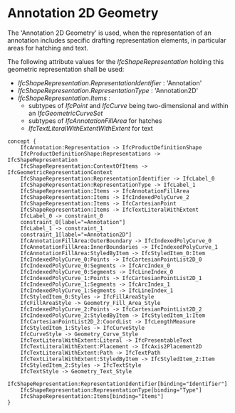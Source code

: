 Annotation 2D Geometry
======================

The 'Annotation 2D Geometry' is used, when the representation of an annotation includes specific drafting representation elements, in particular areas for hatching and text.

The following attribute values for the _IfcShapeRepresentation_ holding this geometric representation shall be used:

* _IfcShapeRepresentation_._RepresentationIdentifier_ : 'Annotation'
*  _IfcShapeRepresentation_._RepresentationType_ : 'Annotation2D'
* _IfcShapeRepresentation_._Items_ :
    * subtypes of _IfcPoint_ and _IfcCurve_ being two-dimensional and within an _IfcGeometricCurveSet_
    * subtypes of _IfcAnnotationFillArea_ for hatches
    * _IfcTextLiteralWithExtentWithExtent_ for text

```
concept {
    IfcAnnotation:Representation -> IfcProductDefinitionShape
    IfcProductDefinitionShape:Representations -> IfcShapeRepresentation
    IfcShapeRepresentation:ContextOfItems -> IfcGeometricRepresentationContext
    IfcShapeRepresentation:RepresentationIdentifier -> IfcLabel_0
    IfcShapeRepresentation:RepresentationType -> IfcLabel_1
    IfcShapeRepresentation:Items -> IfcAnnotationFillArea
    IfcShapeRepresentation:Items -> IfcIndexedPolyCurve_2
    IfcShapeRepresentation:Items -> IfcCartesianPoint
    IfcShapeRepresentation:Items -> IfcTextLiteralWithExtent
    IfcLabel_0 -> constraint_0
    constraint_0[label="=Annotation"]
    IfcLabel_1 -> constraint_1
    constraint_1[label="=Annotation2D"]
    IfcAnnotationFillArea:OuterBoundary -> IfcIndexedPolyCurve_0
    IfcAnnotationFillArea:InnerBoundaries -> IfcIndexedPolyCurve_1
    IfcAnnotationFillArea:StyledByItem -> IfcStyledItem_0:Item
    IfcIndexedPolyCurve_0:Points -> IfcCartesianPointList2D_0
    IfcIndexedPolyCurve_0:Segments -> IfcArcIndex_0
    IfcIndexedPolyCurve_0:Segments -> IfcLineIndex_0
    IfcIndexedPolyCurve_1:Points -> IfcCartesianPointList2D_1
    IfcIndexedPolyCurve_1:Segments -> IfcArcIndex_1
    IfcIndexedPolyCurve_1:Segments -> IfcLineIndex_1
    IfcStyledItem_0:Styles -> IfcFillAreaStyle
    IfcFillAreaStyle -> Geometry_Fill_Area_Style
    IfcIndexedPolyCurve_2:Points -> IfcCartesianPointList2D_2
    IfcIndexedPolyCurve_2:StyledByItem -> IfcStyledItem_1:Item
    IfcCartesianPointList2D_2:CoordList -> IfcLengthMeasure
    IfcStyledItem_1:Styles -> IfcCurveStyle
    IfcCurveStyle -> Geometry_Curve_Style
    IfcTextLiteralWithExtent:Literal -> IfcPresentableText
    IfcTextLiteralWithExtent:Placement -> IfcAxis2Placement2D
    IfcTextLiteralWithExtent:Path -> IfcTextPath
    IfcTextLiteralWithExtent:StyledByItem -> IfcStyledItem_2:Item
    IfcStyledItem_2:Styles -> IfcTextStyle
    IfcTextStyle -> Geometry_Text_Style
    IfcShapeRepresentation:RepresentationIdentifier[binding="Identifier"]
    IfcShapeRepresentation:RepresentationType[binding="Type"]
    IfcShapeRepresentation:Items[binding="Items"]
}
```
